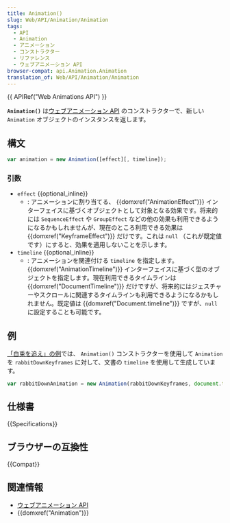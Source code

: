 ```yaml
---
title: Animation()
slug: Web/API/Animation/Animation
tags:
  - API
  - Animation
  - アニメーション
  - コンストラクター
  - リファレンス
  - ウェブアニメーション API
browser-compat: api.Animation.Animation
translation_of: Web/API/Animation/Animation
---
```

{{ APIRef("Web Animations API") }}

**`Animation()`** は[ウェブアニメーション API](/ja/docs/Web/API/Web_Animations_API) のコンストラクターで、新しい `Animation` オブジェクトのインスタンスを返します。

## 構文

```js
var animation = new Animation([effect][, timeline]);
```

### 引数

- `effect` {{optional_inline}}
  - : アニメーションに割り当てる、 {{domxref("AnimationEffect")}} インターフェイスに基づくオブジェクトとして対象となる効果です。将来的には `SequenceEffect` や `GroupEffect` などの他の効果も利用できるようになるかもしれませんが、現在のところ利用できる効果は {{domxref("KeyframeEffect")}} だけです。これは `null` （これが既定値です）にすると、効果を適用しないことを示します。
- `timeline` {{optional_inline}}
  - : アニメーションを関連付ける `timeline` を指定します。 {{domxref("AnimationTimeline")}} インターフェイスに基づく型のオブジェクトを指定します。現在利用できるタイムラインは {{domxref("DocumentTimeline")}} だけですが、将来的にはジェスチャーやスクロールに関連するタイムラインも利用できるようになるかもしれません。既定値は {{domxref("Document.timeline")}} ですが、`null` に設定することも可能です。

## 例

[「白兎を追え」の例](https://codepen.io/rachelnabors/pen/eJyWzm/?editors=0010)では、 `Animation()` コンストラクターを使用して `Animation` を `rabbitDownKeyframes` に対して、文書の `timeline` を使用して生成しています。

```js
var rabbitDownAnimation = new Animation(rabbitDownKeyframes, document.timeline);
```

## 仕様書

{{Specifications}}

## ブラウザーの互換性

{{Compat}}

## 関連情報

- [ウェブアニメーション API](/ja/docs/Web/API/Web_Animations_API)
- {{domxref("Animation")}}
